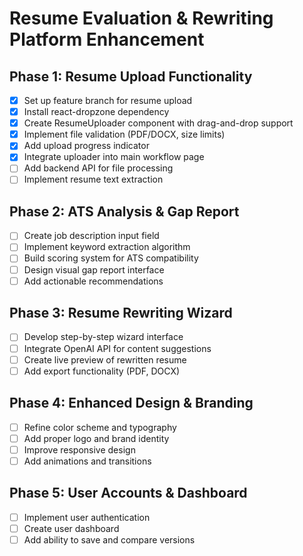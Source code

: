 # Resume Evaluation & Rewriting Platform Enhancement

## Phase 1: Resume Upload Functionality
- [x] Set up feature branch for resume upload
- [x] Install react-dropzone dependency
- [x] Create ResumeUploader component with drag-and-drop support
- [x] Implement file validation (PDF/DOCX, size limits)
- [x] Add upload progress indicator
- [x] Integrate uploader into main workflow page
- [ ] Add backend API for file processing
- [ ] Implement resume text extraction

## Phase 2: ATS Analysis & Gap Report
- [ ] Create job description input field
- [ ] Implement keyword extraction algorithm
- [ ] Build scoring system for ATS compatibility
- [ ] Design visual gap report interface
- [ ] Add actionable recommendations

## Phase 3: Resume Rewriting Wizard
- [ ] Develop step-by-step wizard interface
- [ ] Integrate OpenAI API for content suggestions
- [ ] Create live preview of rewritten resume
- [ ] Add export functionality (PDF, DOCX)

## Phase 4: Enhanced Design & Branding
- [ ] Refine color scheme and typography
- [ ] Add proper logo and brand identity
- [ ] Improve responsive design
- [ ] Add animations and transitions

## Phase 5: User Accounts & Dashboard
- [ ] Implement user authentication
- [ ] Create user dashboard
- [ ] Add ability to save and compare versions
